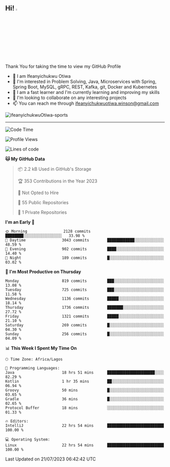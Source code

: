 <!-- BLOG-POST-LIST:START --><!-- BLOG-POST-LIST:END -->

## Hi! <img src="https://media.giphy.com/media/hvRJCLFzcasrR4ia7z/giphy.gif" width="4%"> 

Thank You for taking the time to view my GitHub Profile

- 👋 I am Ifeanyichukwu Otiwa
- 👀 I'm interested in Problem Solving, Java, Microservices with Spring, Spring Boot, MySQL, gRPC, REST, Kafka, git, Docker and Kubernetes
- 🌱 I am a fast learner and I'm currently learning and improving my skills
- 💞️ I'm looking to collaborate on any interesting projects
- 📫 You can reach me through ifeanyichukwuotiwa.winson@gmail.com

<p align="left" marginTop="10px"> <img src="https://komarev.com/ghpvc/?username=ifeanyichukwuOtiwa-sports&label=Profile%20views&color=0e75b6&style=for-the-badge" alt="ifeanyichukwuOtiwa-sports" /> </p>

***

<!--START_SECTION:waka-->
![Code Time](http://img.shields.io/badge/Code%20Time-1%2C507%20hrs%2050%20mins-blue)

![Profile Views](http://img.shields.io/badge/Profile%20Views-2-blue)

![Lines of code](https://img.shields.io/badge/From%20Hello%20World%20I%27ve%20Written-2.8%20million%20lines%20of%20code-blue)

**🐱 My GitHub Data** 

> 📦 2.2 kB Used in GitHub's Storage 
 > 
> 🏆 353 Contributions in the Year 2023
 > 
> 🚫 Not Opted to Hire
 > 
> 📜 55 Public Repositories 
 > 
> 🔑 1 Private Repositories 
 > 
**I'm an Early 🐤** 

```text
🌞 Morning                2128 commits        ████████░░░░░░░░░░░░░░░░░   33.98 % 
🌆 Daytime                3043 commits        ████████████░░░░░░░░░░░░░   48.59 % 
🌃 Evening                902 commits         ████░░░░░░░░░░░░░░░░░░░░░   14.40 % 
🌙 Night                  189 commits         █░░░░░░░░░░░░░░░░░░░░░░░░   03.02 % 
```
📅 **I'm Most Productive on Thursday** 

```text
Monday                   819 commits         ███░░░░░░░░░░░░░░░░░░░░░░   13.08 % 
Tuesday                  725 commits         ███░░░░░░░░░░░░░░░░░░░░░░   11.58 % 
Wednesday                1136 commits        █████░░░░░░░░░░░░░░░░░░░░   18.14 % 
Thursday                 1736 commits        ███████░░░░░░░░░░░░░░░░░░   27.72 % 
Friday                   1321 commits        █████░░░░░░░░░░░░░░░░░░░░   21.10 % 
Saturday                 269 commits         █░░░░░░░░░░░░░░░░░░░░░░░░   04.30 % 
Sunday                   256 commits         █░░░░░░░░░░░░░░░░░░░░░░░░   04.09 % 
```


📊 **This Week I Spent My Time On** 

```text
🕑︎ Time Zone: Africa/Lagos

💬 Programming Languages: 
Java                     18 hrs 51 mins      █████████████████████░░░░   82.29 % 
Kotlin                   1 hr 35 mins        ██░░░░░░░░░░░░░░░░░░░░░░░   06.94 % 
Groovy                   50 mins             █░░░░░░░░░░░░░░░░░░░░░░░░   03.65 % 
Gradle                   36 mins             █░░░░░░░░░░░░░░░░░░░░░░░░   02.65 % 
Protocol Buffer          18 mins             ░░░░░░░░░░░░░░░░░░░░░░░░░   01.33 % 

🔥 Editors: 
IntelliJ                 22 hrs 54 mins      █████████████████████████   100.00 % 

💻 Operating System: 
Linux                    22 hrs 54 mins      █████████████████████████   100.00 % 
```


 Last Updated on 21/07/2023 06:42:42 UTC
<!--END_SECTION:waka-->

<!--
<p align="center">
![trophy](https://github-profile-trophy.vercel.app/?username=ifeanyichukwuOtiwa-sports&theme=onedark) (https://github.com/ryo-ma/github-profile-trophy)
</p>
-->

<!---
ifeanyi-otiwa/ifeanyi-otiwa is a ✨ special ✨ repository because its `README.md` (this file) appears on your GitHub profile.
You can click the Preview link to take a look at your changes.
--->
